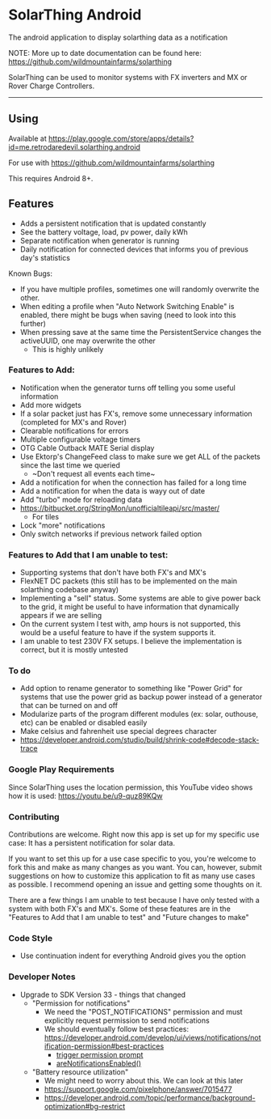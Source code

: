 # SolarThing Android
The android application to display solarthing data as a notification

NOTE: More up to date documentation can be found here: https://github.com/wildmountainfarms/solarthing

SolarThing can be used to monitor systems with FX inverters and MX or Rover Charge Controllers.

---

## Using
Available at https://play.google.com/store/apps/details?id=me.retrodaredevil.solarthing.android

For use with https://github.com/wildmountainfarms/solarthing

This requires Android 8+.

## Features
* Adds a persistent notification that is updated constantly
* See the battery voltage, load, pv power, daily kWh
* Separate notification when generator is running
* Daily notification for connected devices that informs you of previous day's statistics

Known Bugs:
* If you have multiple profiles, sometimes one will randomly overwrite the other.
* When editing a profile when "Auto Network Switching Enable" is enabled, there might be bugs when saving (need to look into this further)
* When pressing save at the same time the PersistentService changes the activeUUID, one may overwrite the other
  * This is highly unlikely

### Features to Add:
* Notification when the generator turns off telling you some useful information
* Add more widgets
* If a solar packet just has FX's, remove some unnecessary information (completed for MX's and Rover)
* Clearable notifications for errors
* Multiple configurable voltage timers
* OTG Cable Outback MATE Serial display
* Use Ektorp's ChangeFeed class to make sure we get ALL of the packets since the last time we queried
  * ~Don't request all events each time~
* Add a notification for when the connection has failed for a long time
* Add a notification for when the data is wayy out of date
* Add "turbo" mode for reloading data
* https://bitbucket.org/StringMon/unofficialtileapi/src/master/
  * For tiles
* Lock "more" notifications
* Only switch networks if previous network failed option

### Features to Add that I am unable to test:
* Supporting systems that don't have both FX's and MX's
* FlexNET DC packets (this still has to be implemented on the main solarthing codebase anyway)
* Implementing a "sell" status. Some systems are able to give power back to the grid, it might be useful to have
information that dynamically appears if we are selling
* On the current system I test with, amp hours is not supported, this would be a useful feature to have if the system supports it.
* I am unable to test 230V FX setups. I believe the implementation is correct, but it is mostly untested

### To do
* Add option to rename generator to something like "Power Grid" for systems that use
the power grid as backup power instead of a generator that can be turned on and off
* Modularize parts of the program different modules (ex: solar, outhouse, etc) can be enabled or disabled easily
* Make celsius and fahrenheit use special degrees character
* https://developer.android.com/studio/build/shrink-code#decode-stack-trace

### Google Play Requirements
Since SolarThing uses the location permission, this YouTube video shows how it is used: https://youtu.be/u9-quz89KQw

### Contributing
Contributions are welcome. Right now this app is set up for my specific use case:
It has a persistent notification for solar data.

If you want to set this up for a use case specific to you, 
you're welcome to fork this and make as many changes as you want.
You can, however, submit suggestions on how to customize this application to fit
as many use cases as possible. I recommend opening an issue and getting some thoughts on it.

There are a few things I am unable to test because I have only tested with a system with both FX's and MX's.
Some of these features are in the "Features to Add that I am unable to test" and "Future changes to make"

### Code Style
* Use continuation indent for everything Android gives you the option

### Developer Notes

* Upgrade to SDK Version 33 - things that changed
  * "Permission for notifications"
    * We need the "POST_NOTIFICATIONS" permission and must explicitly request permission to send notifications
    * We should eventually follow best practices: https://developer.android.com/develop/ui/views/notifications/notification-permission#best-practices
      * [trigger permission prompt](https://developer.android.com/training/permissions/requesting#request-permission)
      * [areNotificationsEnabled()](https://developer.android.com/reference/android/app/NotificationManager#areNotificationsEnabled())
  * "Battery resource utilization"
    * We might need to worry about this. We can look at this later
    * https://support.google.com/pixelphone/answer/7015477
    * https://developer.android.com/topic/performance/background-optimization#bg-restrict
